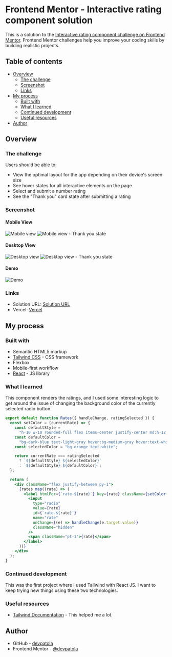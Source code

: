 # Frontend Mentor - Interactive rating component solution

This is a solution to the [Interactive rating component challenge on Frontend Mentor](https://www.frontendmentor.io/challenges/interactive-rating-component-koxpeBUmI). Frontend Mentor challenges help you improve your coding skills by building realistic projects.

## Table of contents

- [Overview](#overview)
  - [The challenge](#the-challenge)
  - [Screenshot](#screenshot)
  - [Links](#links)
- [My process](#my-process)
  - [Built with](#built-with)
  - [What I learned](#what-i-learned)
  - [Continued development](#continued-development)
  - [Useful resources](#useful-resources)
- [Author](#author)

## Overview

### The challenge

Users should be able to:

- View the optimal layout for the app depending on their device's screen size
- See hover states for all interactive elements on the page
- Select and submit a number rating
- See the "Thank you" card state after submitting a rating

### Screenshot

#### Mobile View

![Mobile view](./screenshots/mobile.png)
![Mobile view - Thank you state](./screenshots/mobile_thank_you.png)

#### Desktop View

![Desktop view](./screenshots/desktop.png)
![Desktop view - Thank you state](./screenshots/desktop_thank_you.png)

#### Demo

![Demo](./screenshots/demo.gif)

### Links

- Solution URL: [Solution URL](https://your-solution-url.com)
- Vercel: [Vercel](https://your-live-site-url.com)

## My process

### Built with

- Semantic HTML5 markup
- [Tailwind CSS](https://tailwindcss.com/) - CSS framework
- Flexbox
- Mobile-first workflow
- [React](https://reactjs.org/) - JS library

### What I learned

This component renders the ratings, and I used some interesting logic to get around the issue of changing the background color of the currently selected radio button.

```jsx
export default function Rates({ handleChange, ratingSelected }) {
  const setColor = (currentRate) => {
    const defaultStyle =
      "h-10 w-10 rounded-full flex items-center justify-center md:h-12 md:w-12";
    const defaultColor =
      "bg-dark-blue text-light-gray hover:bg-medium-gray hover:text-white";
    const selectedColor = "bg-orange text-white";

    return currentRate === ratingSelected
      ? `${defaultStyle} ${selectedColor}`
      : `${defaultStyle} ${defaultColor}`;
  };

  return (
    <div className="flex justify-between py-1">
      {rates.map((rate) => (
        <label htmlFor={`rate-${rate}`} key={rate} className={setColor(rate)}>
          <input
            type="radio"
            value={rate}
            id={`rate-${rate}`}
            name="rate"
            onChange={(e) => handleChange(e.target.value)}
            className="hidden"
          />
          <span className="pt-1">{rate}</span>
        </label>
      ))}
    </div>
  );
}
```

### Continued development

This was the first project where I used Tailwind with React JS. I want to keep trying new things using these two technologies.

### Useful resources

- [Tailwind Documentation](https://www.tailwindcss.com) - This helped me a lot.

## Author

- GitHub - [devpatola](https://www.github.com/devpatola)
- Frontend Mentor - [@devpatola](https://www.frontendmentor.io/profile/devpatola)

